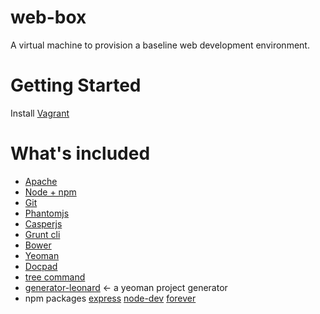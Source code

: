 web-box
=======

A virtual machine to provision a baseline web development environment.

# Getting Started 

Install [Vagrant](http://downloads.vagrantup.com/)

# What's included

* [Apache](http://apache.org/)
* [Node + npm](http://nodejs.org/)
* [Git](http://git-scm.com/)
* [Phantomjs](http://phantomjs.org/)
* [Casperjs](http://casperjs.org/)
* [Grunt cli](http://gruntjs.com/getting-started)
* [Bower](http://bower.io/)
* [Yeoman](http://yeoman.io/)
* [Docpad](http://docpad.org/)
* [tree command](http://en.wikipedia.org/wiki/Tree_(Unix))
* [generator-leonard](https://github.com/jleonard/generator-leonard) <- a yeoman project generator
* npm packages [express](http://expressjs.com/) [node-dev](https://github.com/fgnass/node-dev) [forever](https://npmjs.org/package/forever)


